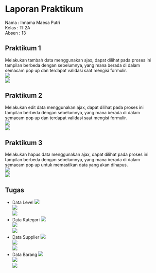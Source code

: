 # Laporan Praktikum

Nama    : Innama Maesa Putri <br>
Kelas   : TI 2A <br>
Absen   : 13 <br>

## Praktikum 1
Melakukan tambah data menggunakan ajax, dapat dilihat pada proses ini tampilan berbeda dengan sebelumnya, yang mana berada di dalam semacam pop up dan terdapat validasi saat mengisi formulir. <br>
<img src="Image/p1-1.jpg"><br>
<img src="Image/p1-2.jpg"><br>

## Praktikum 2
Melakukan edit data menggunakan ajax, dapat dilihat pada proses ini tampilan berbeda dengan sebelumnya, yang mana berada di dalam semacam pop up dan terdapat validasi saat mengisi formulir. <br>
<img src="Image/p2-1.jpg"><br>
<img src="Image/p2-2.jpg"><br>

## Praktikum 3
Melakukan hapus data menggunakan ajax, dapat dilihat pada proses ini tampilan berbeda dengan sebelumnya, yang mana berada di dalam semacam pop up untuk memastikan data yang akan dihapus. <br>
<img src="Image/p3-1.jpg"><br>
<img src="Image/p3-2.jpg"><br>

## Tugas
- Data Level
<img src="Image/t1-1.jpg"><br>
<img src="Image/t1-2.jpg"><br>
<img src="Image/t1-3.jpg"><br>
- Data Kategori
<img src="Image/t2-1.jpg"><br>
<img src="Image/t2-2.jpg"><br>
<img src="Image/t2-3.jpg"><br>
- Data Supplier
<img src="Image/t3-1.jpg"><br>
<img src="Image/t3-2.jpg"><br>
<img src="Image/t3-3.jpg"><br>
- Data Barang
<img src="Image/t4-1.jpg"><br>
<img src="Image/t4-2.jpg"><br>
<img src="Image/t4-3.jpg"><br>